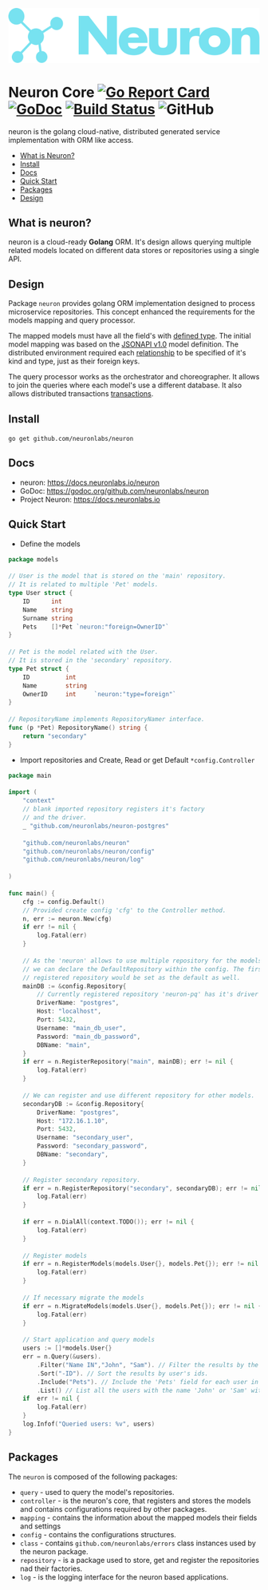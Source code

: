 ![Neuron Logo](logo_teal.svg)

# Neuron Core [![Go Report Card](https://goreportcard.com/badge/github.com/neuronlabs/neuron)](https://goreportcard.com/report/github.com/neuronlabs/neuron) [![GoDoc](https://godoc.org/github.com/neuronlabs/neuron?status.svg)](https://godoc.org/github.com/neuronlabs/neuron) [![Build Status](https://travis-ci.com/neuronlabs/neuron.svg?branch=master)](https://travis-ci.com/neuronlabs/neuron) ![GitHub](https://img.shields.io/github/license/neuronlabs/neuron)


neuron is the golang cloud-native, distributed generated service implementation with ORM like access.

* [What is Neuron?](#what-is-neuron)
* [Install](#install)
* [Docs](#docs)
* [Quick Start](#quick-start)
* [Packages](#packages)
* [Design](#design)

## What is neuron?

neuron is a cloud-ready **Golang** ORM. It's design allows querying multiple related models located on different 
data stores or repositories using a single API.

## Design

Package `neuron` provides golang ORM implementation designed to process microservice repositories. This concept enhanced the requirements for the models mapping and query processor.

The mapped models must have all the field's with [defined type](https://docs.neuronlabs.io/neuron/models/structure.html#model-structure). The initial model mapping was based on the [JSONAPI v1.0](https://jsonapi.org/format/#document-resource-objects) model definition. The distributed environment required each [relationship](https://docs.neuronlabs.io/neuron/models/relationship.html) to be specified of it's kind and type, just as their foreign keys.

The query processor works as the orchestrator and choreographer. It allows to join the queries where each model's 
use a different database. It also allows distributed transactions [transactions](https://docs.neuronlabs.io/neuron/query/transactions.html). 

## Install

`go get github.com/neuronlabs/neuron`

## Docs
- neuron: https://docs.neuronlabs.io/neuron
- GoDoc: https://godoc.org/github.com/neuronlabs/neuron
- Project Neuron: https://docs.neuronlabs.io

## Quick Start

* Define the models
```go
package models

// User is the model that is stored on the 'main' repository.
// It is related to multiple 'Pet' models.
type User struct {
    ID      int
    Name    string
    Surname string
    Pets    []*Pet `neuron:"foreign=OwnerID"`
}

// Pet is the model related with the User.
// It is stored in the 'secondary' repository.
type Pet struct {
    ID          int
    Name        string
    OwnerID     int     `neuron:"type=foreign"`
}

// RepositoryName implements RepositoryNamer interface.
func (p *Pet) RepositoryName() string {
    return "secondary"
}
```

* Import repositories and Create, Read or get Default `*config.Controller`
```go
package main

import (
    "context"
    // blank imported repository registers it's factory
    // and the driver.
    _ "github.com/neuronlabs/neuron-postgres"

    "github.com/neuronlabs/neuron"
    "github.com/neuronlabs/neuron/config"
    "github.com/neuronlabs/neuron/log"

)

func main() {
    cfg := config.Default()
    // Provided create config 'cfg' to the Controller method.
    n, err := neuron.New(cfg)
    if err != nil {
        log.Fatal(err)
    } 

    // As the 'neuron' allows to use multiple repository for the models
    // we can declare the DefaultRepository within the config. The first 
    // registered repository would be set as the default as well. 
    mainDB := &config.Repository{
        // Currently registered repository 'neuron-pq' has it's driver name: 'pq'.
        DriverName: "postgres",        
        Host: "localhost",   
        Port: 5432,
        Username: "main_db_user",
        Password: "main_db_password",
        DBName: "main",
    }
    if err = n.RegisterRepository("main", mainDB); err != nil {
        log.Fatal(err)
    }

    // We can register and use different repository for other models.
    secondaryDB := &config.Repository{        
        DriverName: "postgres",        
        Host: "172.16.1.10",
        Port: 5432,
        Username: "secondary_user",
        Password: "secondary_password",
        DBName: "secondary",
    }

    // Register secondary repository.
    if err = n.RegisterRepository("secondary", secondaryDB); err != nil {
        log.Fatal(err)
    }

    if err = n.DialAll(context.TODO()); err != nil {
        log.Fatal(err)    
    }
    
    // Register models 
    if err = n.RegisterModels(models.User{}, models.Pet{}); err != nil {
        log.Fatal(err)
    }

    // If necessary migrate the models
    if err = n.MigrateModels(models.User{}, models.Pet{}); err != nil {
        log.Fatal(err)
    }

    // Start application and query models
    users := []*models.User{}
    err = n.Query(&users).        
        .Filter("Name IN","John", "Sam"). // Filter the results by the 'Name' which might be 'John' or 'Sam'.        
        .Sort("-ID"). // Sort the results by user's ids.
        .Include("Pets"). // Include the 'Pets' field for each user in the 'users'.
        .List() // List all the users with the name 'John' or 'Sam' with 'id' ordered in decrease manner.
    if  err != nil {
        log.Fatal(err)
    }
    log.Infof("Queried users: %v", users)
}
```

## Packages

The `neuron` is composed of the following packages:

* `query` - used to query the model's repositories.
* `controller` - is the neuron's core, that registers and stores the models and contains configurations required by other packages.
* `mapping` - contains the information about the mapped models their fields and settings
* `config` - contains the configurations structures.
* `class` - contains `github.com/neuronlabs/errors` class instances used by the neuron package.
* `repository` - is a package used to store, get and register the repositories nad their factories.
* `log` - is the logging interface for the neuron based applications.

